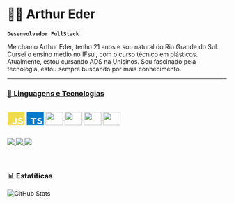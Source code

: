 # 👨‍💻 Arthur Eder

**`Desenvolvedor FullStack`**

Me chamo Arthur Eder, tenho 21 anos e sou natural do Rio Grande do Sul. Cursei o ensino medio no IFsul, com o curso técnico em plásticos. Atualmente, estou cursando ADS na Unisinos. Sou fascinado pela tecnologia, estou sempre buscando por mais conhecimento.

<div>
  <a href="https://github.com/ArthurEcs">
</div>
  
  --- 
  ### 🤖 Linguagens e Tecnologias
  <div style="display: block"><br>
  <img align="center" height="30" width="40" src="https://raw.githubusercontent.com/devicons/devicon/master/icons/javascript/javascript-plain.svg">
  <img align="center" height="30" width="40" src="https://raw.githubusercontent.com/devicons/devicon/master/icons/typescript/typescript-plain.svg">
  <img align="center" height="30" width="40" src="https://cdn.jsdelivr.net/gh/devicons/devicon@latest/icons/python/python-original.svg">
  <img align="center" height="30" width="40" src="https://cdn.jsdelivr.net/gh/devicons/devicon@latest/icons/vscode/vscode-original.svg">
  <img align="center" height="30" width="40" src="https://cdn.jsdelivr.net/gh/devicons/devicon@latest/icons/html5/html5-original.svg">
  <img align="center" height="30" width="40" src="https://cdn.jsdelivr.net/gh/devicons/devicon@latest/icons/css3/css3-original.svg">
          
          
          
    
</div>

 ##
  <div>
    <a href="https://www.linkedin.com/in/arthur-eder-9aa12a2b0/"
     target="_blank">
      <img src="https://img.shields.io/badge/LinkedIn-0077B5?style=for-the-badge&logo=linkedin&logoColor=white">
    </a>
    <a href="mailto:arthureder88@gmail.com">
      <img src="https://img.shields.io/badge/Gmail-D14836?style=for-the-badge&logo=gmail&logoColor=white">
    </a>
    <a href="https://twitter.com/a__thur" target="_blank">
        <img src="https://img.shields.io/badge/Twitter-1DA1F2?style=for-the-badge&logo=twitter&logoColor=white">
    </a>
    </div>

<br/>
<br/>

### 📊 Estatíticas

<p>
  <img 
    align="left" 
    alt="GitHub Stats" 
    height="200" 
    style="padding-right: 10px;" 
    src="https://github-readme-stats.vercel.app/api?username=ArthurEcs&show_icons=true&theme=tokyonight&include_all_commits=true&locale=pt-br" 
  />
  
